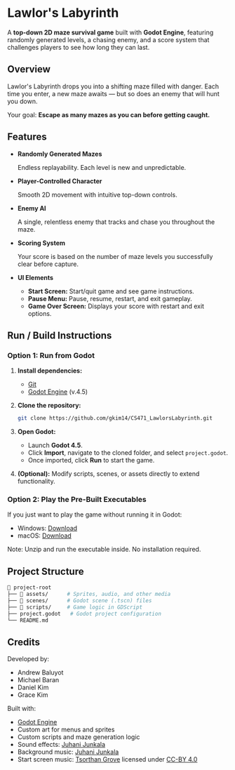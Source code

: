 # Lawlor's Labyrinth

A **top-down 2D maze survival game** built with **Godot Engine**, featuring randomly generated levels, a chasing enemy, and a score system that challenges players to see how long they can last.

## Overview

Lawlor's Labyrinth drops you into a shifting maze filled with danger. Each time you enter, a new maze awaits — but so does an enemy that will hunt you down.

Your goal: **Escape as many mazes as you can before getting caught.**

## Features

- **Randomly Generated Mazes**

  Endless replayability. Each level is new and unpredictable.

- **Player-Controlled Character**

  Smooth 2D movement with intuitive top-down controls.

- **Enemy AI**

   A single, relentless enemy that tracks and chase you throughout the maze.

- **Scoring System**

  Your score is based on the number of maze levels you successfully clear before capture.

- **UI Elements**
  - **Start Screen:** Start/quit game and see game instructions.
  - **Pause Menu:** Pause, resume, restart, and exit gameplay.
  - **Game Over Screen:** Displays your score with restart and exit options.

## Run / Build Instructions

### Option 1: Run from Godot

1. **Install dependencies:**
   - [Git](https://git-scm.com/)
   - [Godot Engine](https://godotengine.org/) (v.4.5)

3. **Clone the repository:**
   ```bash
   git clone https://github.com/gkim14/CS471_LawlorsLabyrinth.git
   ```
4. **Open Godot:**
   - Launch **Godot 4.5**.
   - Click **Import**, navigate to the cloned folder, and select `project.godot`.
   - Once imported, click **Run** to start the game.
5. **(Optional):** Modify scripts, scenes, or assets directly to extend functionality.

### Option 2: Play the Pre-Built Executables
If you just want to play the game without running it in Godot:
- Windows: [Download](https://github.com/gkim14/CS471_LawlorsLabyrinth/raw/refs/heads/main/Lawlor's%20Labyrinth.exe)
- macOS: [Download](https://github.com/gkim14/CS471_LawlorsLabyrinth/raw/refs/heads/main/Lawlor's%20Labyrinth.dmg)
  
Note: Unzip and run the executable inside. No installation required.

## Project Structure
```bash
📂 project-root
├── 📁 assets/      # Sprites, audio, and other media
├── 📁 scenes/      # Godot scene (.tscn) files
├── 📁 scripts/     # Game logic in GDScript
├── project.godot   # Godot project configuration
└── README.md
```

## Credits
Developed by:
- Andrew Baluyot
- Michael Baran
- Daniel Kim
- Grace Kim

Built with:
- [Godot Engine](https://godotengine.org/)
- Custom art for menus and sprites
- Custom scripts and maze generation logic
- Sound effects: [Juhani Junkala](https://opengameart.org/content/512-sound-effects-8-bit-style)
- Background music: [Juhani Junkala](https://opengameart.org/content/5-chiptunes-action)
- Start screen music: [Tsorthan Grove](https://opengameart.org/content/doubts) licensed under [CC-BY 4.0](https://creativecommons.org/licenses/by/4.0/)
